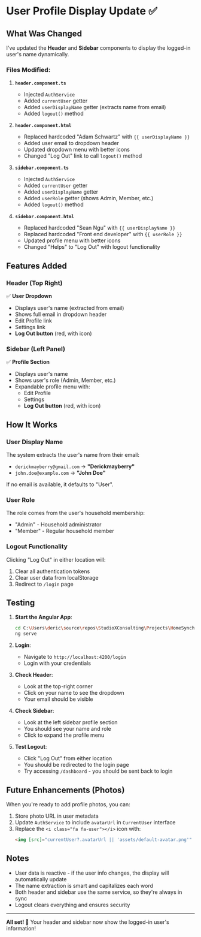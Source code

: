 # User Profile Display Update ✅

## What Was Changed

I've updated the **Header** and **Sidebar** components to display the logged-in user's name dynamically.

### Files Modified:

1. **`header.component.ts`**
   - Injected `AuthService`
   - Added `currentUser` getter
   - Added `userDisplayName` getter (extracts name from email)
   - Added `logout()` method

2. **`header.component.html`**
   - Replaced hardcoded "Adam Schwartz" with `{{ userDisplayName }}`
   - Added user email to dropdown header
   - Updated dropdown menu with better icons
   - Changed "Log Out" link to call `logout()` method

3. **`sidebar.component.ts`**
   - Injected `AuthService`
   - Added `currentUser` getter
   - Added `userDisplayName` getter
   - Added `userRole` getter (shows Admin, Member, etc.)
   - Added `logout()` method

4. **`sidebar.component.html`**
   - Replaced hardcoded "Sean Ngu" with `{{ userDisplayName }}`
   - Replaced hardcoded "Front end developer" with `{{ userRole }}`
   - Updated profile menu with better icons
   - Changed "Helps" to "Log Out" with logout functionality

## Features Added

### Header (Top Right)
✅ **User Dropdown**
- Displays user's name (extracted from email)
- Shows full email in dropdown header
- Edit Profile link
- Settings link
- **Log Out button** (red, with icon)

### Sidebar (Left Panel)
✅ **Profile Section**
- Displays user's name
- Shows user's role (Admin, Member, etc.)
- Expandable profile menu with:
  - Edit Profile
  - Settings
  - **Log Out button** (red, with icon)

## How It Works

### User Display Name
The system extracts the user's name from their email:
- `derickmayberry@gmail.com` → **"Derickmayberry"**
- `john.doe@example.com` → **"John Doe"**

If no email is available, it defaults to "User".

### User Role
The role comes from the user's household membership:
- "Admin" - Household administrator
- "Member" - Regular household member

### Logout Functionality
Clicking "Log Out" in either location will:
1. Clear all authentication tokens
2. Clear user data from localStorage
3. Redirect to `/login` page

## Testing

1. **Start the Angular App**:
   ```bash
   cd C:\Users\deric\source\repos\StudioXConsulting\Projects\HomeSynchronicity
   ng serve
   ```

2. **Login**:
   - Navigate to `http://localhost:4200/login`
   - Login with your credentials

3. **Check Header**:
   - Look at the top-right corner
   - Click on your name to see the dropdown
   - Your email should be visible

4. **Check Sidebar**:
   - Look at the left sidebar profile section
   - You should see your name and role
   - Click to expand the profile menu

5. **Test Logout**:
   - Click "Log Out" from either location
   - You should be redirected to the login page
   - Try accessing `/dashboard` - you should be sent back to login

## Future Enhancements (Photos)

When you're ready to add profile photos, you can:

1. Store photo URL in user metadata
2. Update `AuthService` to include `avatarUrl` in `CurrentUser` interface
3. Replace the `<i class="fa fa-user"></i>` icon with:
   ```html
   <img [src]="currentUser?.avatarUrl || 'assets/default-avatar.png'" alt="User" />
   ```

## Notes

- User data is reactive - if the user info changes, the display will automatically update
- The name extraction is smart and capitalizes each word
- Both header and sidebar use the same service, so they're always in sync
- Logout clears everything and ensures security

---

**All set!** 🎉 Your header and sidebar now show the logged-in user's information!

